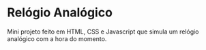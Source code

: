 <h1>Relógio Analógico</h1>
  
<p>Mini projeto feito em HTML, CSS e Javascript que simula um relógio analógico com a hora do momento.</p>
